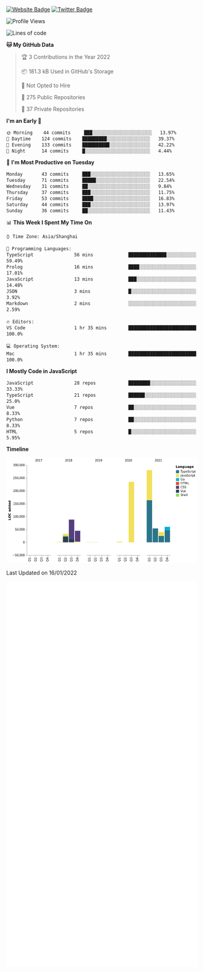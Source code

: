 [![Website Badge](https://img.shields.io/badge/-caos.me-444444?style=flat&logo=Google-Chrome&logoColor=f2f2f2&link=https://caos.me)](https://caos.me)
[![Twitter Badge](https://img.shields.io/badge/-@caosbad-1da1f2?style=flat&labelColor=1ca0f1&logo=twitter&logoColor=white&link=https://twitter.com/caosbad)](https://twitter.com/caosbad)



<!--START_SECTION:waka-->
![Profile Views](http://img.shields.io/badge/Profile%20Views-3-blue)

![Lines of code](https://img.shields.io/badge/From%20Hello%20World%20I%27ve%20Written-843%20Thousand%20lines%20of%20code-blue)

**🐱 My GitHub Data** 

> 🏆 3 Contributions in the Year 2022
 > 
> 📦 181.3 kB Used in GitHub's Storage 
 > 
> 🚫 Not Opted to Hire
 > 
> 📜 275 Public Repositories 
 > 
> 🔑 37 Private Repositories  
 > 
**I'm an Early 🐤** 

```text
🌞 Morning    44 commits     ███░░░░░░░░░░░░░░░░░░░░░░   13.97% 
🌆 Daytime    124 commits    █████████░░░░░░░░░░░░░░░░   39.37% 
🌃 Evening    133 commits    ██████████░░░░░░░░░░░░░░░   42.22% 
🌙 Night      14 commits     █░░░░░░░░░░░░░░░░░░░░░░░░   4.44%

```
📅 **I'm Most Productive on Tuesday** 

```text
Monday       43 commits     ███░░░░░░░░░░░░░░░░░░░░░░   13.65% 
Tuesday      71 commits     █████░░░░░░░░░░░░░░░░░░░░   22.54% 
Wednesday    31 commits     ██░░░░░░░░░░░░░░░░░░░░░░░   9.84% 
Thursday     37 commits     ███░░░░░░░░░░░░░░░░░░░░░░   11.75% 
Friday       53 commits     ████░░░░░░░░░░░░░░░░░░░░░   16.83% 
Saturday     44 commits     ███░░░░░░░░░░░░░░░░░░░░░░   13.97% 
Sunday       36 commits     ██░░░░░░░░░░░░░░░░░░░░░░░   11.43%

```


📊 **This Week I Spent My Time On** 

```text
⌚︎ Time Zone: Asia/Shanghai

💬 Programming Languages: 
TypeScript               56 mins             ██████████████░░░░░░░░░░░   59.49% 
Prolog                   16 mins             ████░░░░░░░░░░░░░░░░░░░░░   17.01% 
JavaScript               13 mins             ███░░░░░░░░░░░░░░░░░░░░░░   14.48% 
JSON                     3 mins              █░░░░░░░░░░░░░░░░░░░░░░░░   3.92% 
Markdown                 2 mins              ░░░░░░░░░░░░░░░░░░░░░░░░░   2.59%

🔥 Editors: 
VS Code                  1 hr 35 mins        █████████████████████████   100.0%

💻 Operating System: 
Mac                      1 hr 35 mins        █████████████████████████   100.0%

```

**I Mostly Code in JavaScript** 

```text
JavaScript               28 repos            ████████░░░░░░░░░░░░░░░░░   33.33% 
TypeScript               21 repos            ██████░░░░░░░░░░░░░░░░░░░   25.0% 
Vue                      7 repos             ██░░░░░░░░░░░░░░░░░░░░░░░   8.33% 
Python                   7 repos             ██░░░░░░░░░░░░░░░░░░░░░░░   8.33% 
HTML                     5 repos             █░░░░░░░░░░░░░░░░░░░░░░░░   5.95%

```


**Timeline**

![Chart not found](https://raw.githubusercontent.com/caosbad/caosbad/master/charts/bar_graph.png) 


 Last Updated on 16/01/2022
<!--END_SECTION:waka-->


![Metrics](https://github.com/caosbad/CaosBad/blob/master/github-metrics.svg)
